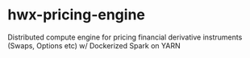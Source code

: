 # hwx-pricing-engine
Distributed compute engine for pricing financial derivative instruments (Swaps, Options etc) w/ Dockerized Spark on YARN
